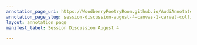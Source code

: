 ```yaml
---
annotation_page_uri: https://WoodberryPoetryRoom.github.io/AudiAnnotate-Workshop/annotations/session-discussion-august-4-canvas-1-carvel-collins.json
annotation_page_slug: session-discussion-august-4-canvas-1-carvel-collins
layout: annotation_page
manifest_label: Session Discussion August 4

---
```

